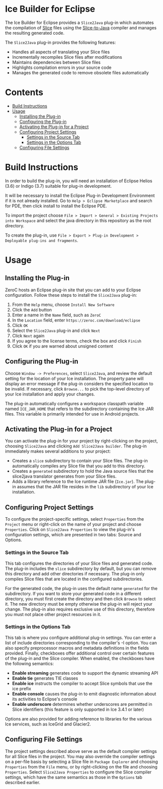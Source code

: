 # Ice Builder for Eclipse

The Ice Builder for Eclipse provides a `Slice2Java` plug-in which automates the compilation of [Slice](https://doc.zeroc.com/display/Ice/The+Slice+Language) files using the [Slice-to-Java](https://doc.zeroc.com/display/Ice/slice2java+Command-Line+Options) compiler and manages the resulting generated code.

The `Slice2Java` plug-in provides the following features:

  - Handles all aspects of translating your Slice files
  - Incrementally recompiles Slice files after modifications
  - Maintains dependencies between Slice files
  - Highlights compilation errors in your source code
  - Manages the generated code to remove obsolete files automatically

# Contents

- [Build Instructions](#build-instructions)
- [Usage](#usage)
  - [Installing the Plug-in](#installing-the-plug-in)
  - [Configuring the Plug-in](#configuring-the-plug-in)
  - [Activating the Plug-in for a Project](#activating-the-plug-in-for-a-project)
  - [Configuring Project Settings](#configuring-project-settings)
    - [Settings in the Source Tab](#settings-in-the-source-tab)
    - [Settings in the Options Tab](#settings-in-the-options-tab)
  - [Configuring File Settings](#configuring-file-settings)

# Build Instructions

In order to build the plug-in, you will need an installation of Eclipse Helios
(3.6) or Indigo (3.7) suitable for plug-in development.

It will be necessary to install the Eclipse Plug-in Development Environment
if it is not already installed. Go to `Help > Eclipse Marketplace` and search
for PDE, then click install to install the Eclipse PDE.

To import the project choose `File > Import > General > Existing Projects into Workspace`
and select the java directory in this repository as the root directory.

To create the plug-in, use `File > Export > Plug-in Development > Deployable plug-ins and fragments`.

# Usage

## Installing the Plug-in

ZeroC hosts an Eclipse plug-in site that you can add to your Eclipse configuration. Follow these steps to install the `Slice2Java` plug-in:

  1. From the `Help` menu, choose `Install New Software`
  2. Click the `Add` button
  3. Enter a name in the `Name` field, such as `ZeroC`
  4. In the `Location` field, enter `https://zeroc.com/download/eclipse`
  5. Click `OK`
  6. Select the `Slice2Java` plug-in and click `Next`
  7. Click `Next` again
  8. If you agree to the license terms, check the box and click `Finish`
  9. Click `OK` if you are warned about unsigned content

## Configuring the Plug-in

Choose `Window -> Preferences`, select `Slice2Java`, and review the default setting for the location of your Ice installation. The property pane will display an error message if the plug-in considers the specified location to be invalid. If necessary, click `Browse...` to pick the top-level directory of your Ice installation and apply your changes.

The plug-in automatically configures a workspace classpath variable named `ICE_JAR_HOME` that refers to the subdirectory containing the Ice JAR files. This variable is primarily intended for use in Android projects.

## Activating the Plug-in for a Project

You can activate the plug-in for your project by right-clicking on the project, choosing `Slice2Java` and clicking `Add Slice2Java builder`. The plug-in immediately makes several additions to your project:
* Creates a `slice` subdirectory to contain your Slice files. The plug-in automatically compiles any Slice file that you add to this directory.
* Creates a `generated` subdirectory to hold the Java source files that the slice2java translator generates from your Slice files.
* Adds a library reference to the Ice runtime JAR file (`Ice.jar`). The plug-in assumes that the JAR file resides in the `lib` subdirectory of your Ice installation.

## Configuring Project Settings

To configure the project-specific settings, select `Properties` from the `Project` menu or right-click on the name of your project and choose `Properties`. Click on `Slice2Java Properties` to view the plug-in's configuration settings, which are presented in two tabs: Source and Options.

### Settings in the Source Tab

This tab configures the directories of your Slice files and generated code. The plug-in includes the `slice` subdirectory by default, but you can remove this directory and add other directories if necessary. The plug-in only compiles Slice files that are located in the configured subdirectories.

For the generated code, the plug-in uses the default name `generated` for the subdirectory. If you want to store your generated code in a different directory, you must first create the directory and then click `Browse` to select it. The new directory must be empty otherwise the plug-in will reject your change. The plug-in also requires exclusive use of this directory, therefore you must not place other project resources in it.

### Settings in the Options Tab

This tab is where you configure additional plug-in settings. You can enter a list of include directories corresponding to the compiler's -I option. You can also specify preprocessor macros and metadata definitions in the fields provided. Finally, checkboxes offer additional control over certain features of the plug-in and the Slice compiler. When enabled, the checkboxes have the following semantics:
* __Enable streaming__ generates code to support the dynamic streaming API
* __Enable tie__ generates TIE classes
* __Enable ice__ instructs the compiler to accept Slice symbols that use the ice prefix
* __Enable console__ causes the plug-in to emit diagnostic information about its activities to Eclipse's console
* __Enable underscore__ determines whether underscores are permitted in Slice identifiers (this feature is only supported in Ice 3.4.1 or later)

Options are also provided for adding reference to libraries for the various Ice services, such as IceGrid and Glacier2.

## Configuring File Settings

The project settings described above serve as the default compiler settings for all Slice files in the project. You may also override the compiler settings on a per-file basis by selecting a Slice file in `Package Explorer` and choosing `Properties` from the `File` menu, or by right-clicking on the file and choosing `Properties`. Select `Slice2Java Properties` to configure the Slice compiler settings, which have the same semantics as those in the `Options` tab described earlier.
